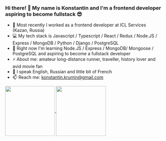 ### Hi there! 👋 My name is Konstantin and I'm a frontend developer aspiring to become fullstack :sunglasses:

- :briefcase: Most recently I worked as a frontend developer at ICL Services (Kazan, Russia)
- :computer: My tech stack is Javascript / Typescript / React / Redux / Node.JS / Express / MongoDB / Python / Django / PostgreSQL
- 🔭 Right now I'm learning Node.JS / Express / MongoDB/ Mongoose / PostgreSQL and aspiring to become a fullstack developer
- ⚡ About me: amateur long-distance runner, traveller, history lover and avid movie fan
- :speech_balloon: I speak English, Russian and little bit of French
- 📫 Reach me: konstantin.krumin@gmail.com

<a href="https://github.com/anuraghazra/github-readme-stats">
  <img align="center" height="160" src="https://github-readme-stats.vercel.app/api?username=konstantinkrumin" />
</a>
<a href="https://github.com/anuraghazra/github-readme-stats">
  <img align="center" height="160" src="https://github-readme-stats.vercel.app/api/top-langs/?username=konstantinkrumin&langs_count=10&layout=compact" />
</a>
